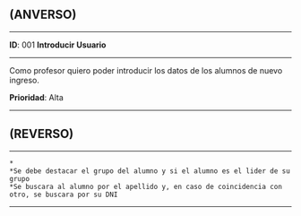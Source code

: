 ## (ANVERSO)
---

**ID**: 001 **Introducir Usuario**

---

Como profesor quiero poder introducir los datos de los alumnos de nuevo ingreso.

**Prioridad**: Alta

---

## (REVERSO)

---

	*
	*Se debe destacar el grupo del alumno y si el alumno es el lider de su grupo
	*Se buscara al alumno por el apellido y, en caso de coincidencia con otro, se buscara por su DNI

---
